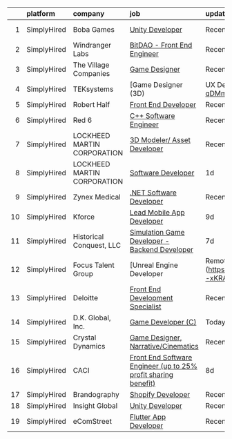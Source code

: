 

|    | platform    | company                     | job                                                                                                                                                                            | update_time   | location           |
|---:|:------------|:----------------------------|:-------------------------------------------------------------------------------------------------------------------------------------------------------------------------------|:--------------|:-------------------|
|  1 | SimplyHired | Boba Games                  | [Unity Developer](https://www.simplyhired.com/job/2Ksr-vYemOiPxyV6NP21dgUhB8wRHGoUQJWl1pqvIB76GUwYWBx1zA?q=animation+developer)                                                | Recently      | Schaumburg, IL     |
|  2 | SimplyHired | Windranger Labs             | [BitDAO - Front End Engineer](https://www.simplyhired.com/job/8tA0wIisPP_ZZcSl-Z9PfpFT0Dt1Q1_gOgrsmdsJXJtNUscHjIio2g?q=animation+developer)                                    | Recently      | Remote             |
|  3 | SimplyHired | The Village Companies       | [Game Designer](https://www.simplyhired.com/job/Z4alefyxZdQehWhnKCPObSISdbSPI5qU3KUZC1nmzeRzDv00lHsiOg?q=animation+developer)                                                  | Recently      | Pulaski, WI        |
|  4 | SimplyHired | TEKsystems                  | [Game Designer (3D) | UX Design II](https://www.simplyhired.com/job/JqhFNiHjGw-gIfKtPUCTeAqN7-qDMmzEODqF62qtsod0uSIW7EC-Qw?q=animation+developer)                              | 8d            | Mountain View, CA  |
|  5 | SimplyHired | Robert Half                 | [Front End Developer](https://www.simplyhired.com/job/U7z3rk_yOKnmG93JbmINu4jf9D3tL36dstNK0Jx761m0LzybwezuzA?q=animation+developer)                                            | Recently      | Dallas, TX         |
|  6 | SimplyHired | Red 6                       | [C++ Software Engineer](https://www.simplyhired.com/job/9Xtb5qUuu4R5qUWtB79vX_abIchKtlqG4zr-e2dEI3nesZVMVAFT8Q?q=animation+developer)                                          | Recently      | Santa Monica, CA   |
|  7 | SimplyHired | LOCKHEED MARTIN CORPORATION | [3D Modeler/ Asset Developer](https://www.simplyhired.com/job/ytznfHbT7W4AJzaUZlN3Lkqq69PW2U0nu2mqUowTqAYKW9CC1Pzlcw?q=animation+developer)                                    | Recently      | Orlando, FL        |
|  8 | SimplyHired | LOCKHEED MARTIN CORPORATION | [Software Developer](https://www.simplyhired.com/job/319DKm6PVFaUJN4m5x7oZ_L4_e5FveZTr2JqCRF1ABLBzJV8YAqRwg?q=animation+developer)                                             | 1d            | Cape Canaveral, FL |
|  9 | SimplyHired | Zynex Medical               | [.NET Software Developer](https://www.simplyhired.com/job/CkZS4u7p1I92Dp42AUwS_a_ddjsrJw7_CNhZYtWMjYq5qdAiX22kGQ?q=animation+developer)                                        | Recently      | Englewood, CO      |
| 10 | SimplyHired | Kforce                      | [Lead Mobile App Developer](https://www.simplyhired.com/job/4gFkbqGNyZkBaZOdesYq-ej4stD8eTsp2R2fYdEM_p7FEapNKQz1oQ?q=animation+developer)                                      | 9d            | Costa Mesa, CA     |
| 11 | SimplyHired | Historical Conquest, LLC    | [Simulation Game Developer - Backend Developer](https://www.simplyhired.com/job/D-1wNO81M4MHfaxC2JMAigEbGfjyvUdbNe3jBZWbxNSsAk3vVxhAEw?q=animation+developer)                  | 7d            | Remote             |
| 12 | SimplyHired | Focus Talent Group          | [Unreal Engine Developer | Remote, starting at $150k](https://www.simplyhired.com/job/U9xTOALb4p5rphmzrpqtlpelOLHhRDfd8n9pUH5W--xKRAxBqJXwhA?q=animation+developer)            | Recently      | Los Angeles, CA    |
| 13 | SimplyHired | Deloitte                    | [Front End Development Specialist](https://www.simplyhired.com/job/YZSNOGJRHMethTKYn3VLcwcxRWwkl_x8eMjZfdeicloK-zpFYywAbA?q=animation+developer)                               | Recently      | Austin, TX         |
| 14 | SimplyHired | D.K. Global, Inc.           | [Game Developer (C)](https://www.simplyhired.com/job/x4xFlXR2swgTpOYaGANhCmXzLKR95v4pdK_fwKdaLRE1DszN1W1M8g?q=animation+developer)                                             | Today         | Redlands, CA       |
| 15 | SimplyHired | Crystal Dynamics            | [Game Designer, Narrative/Cinematics](https://www.simplyhired.com/job/dJFZE6s2B-r_t2vdDEjykhZyrM3b5e-cOYOKNQ6M-QF2u8rsde4Glg?q=animation+developer)                            | Recently      | Bellevue, WA       |
| 16 | SimplyHired | CACI                        | [Front End Software Engineer (up to 25% profit sharing benefit)](https://www.simplyhired.com/job/YxeFn6Ctyu8mxBDLSt0pak9u3ewFt8SdtHG2YhrW0xth0oidKH4bXg?q=animation+developer) | 8d            | Sterling, VA       |
| 17 | SimplyHired | Brandography                | [Shopify Developer](https://www.simplyhired.com/job/pQDG2IwWlbGfhCrQpCOuF1HHTsC-5eAHyRywUwuBGsnpRHim0iDATg?q=animation+developer)                                              | Recently      | Remote             |
| 18 | SimplyHired | Insight Global              | [Unity Developer](https://www.simplyhired.com/job/vD4Eu1aq7XZ7ROcqZHX8zs3GdbZytTEyTLwewgIgFn6jsqvusE0uSw?q=animation+developer)                                                | Recently      | Troy, MI           |
| 19 | SimplyHired | eComStreet                  | [Flutter App Developer](https://www.simplyhired.com/job/9Ttij5RfOzlOH2VBXSmjK7_0kBcHpnuI6bflX5BPw7giBGEeEmgWGQ?q=animation+developer)                                          | Recently      | Chicago, IL        |